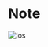 # Note
![ios](https://user-images.githubusercontent.com/33194443/179703584-d6823bd4-d402-47b3-a96d-8b0e2c0e5c8d.gif)
